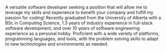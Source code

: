 A versatile software developer seeking a position that will allow me to leverage my skills and experience to benefit your company and fulfill my passion for coding! Recently graduated from the University of Alberta with a BSc in Computing Science, 1.3 years of industry experience in full-stack software development, and over 10 years of software engineering experience as a personal hobby. Proficient with a wide variety of platforms, programming languages, and tools, with the problem solving skills to adapt to new technologies and environments as needed.
